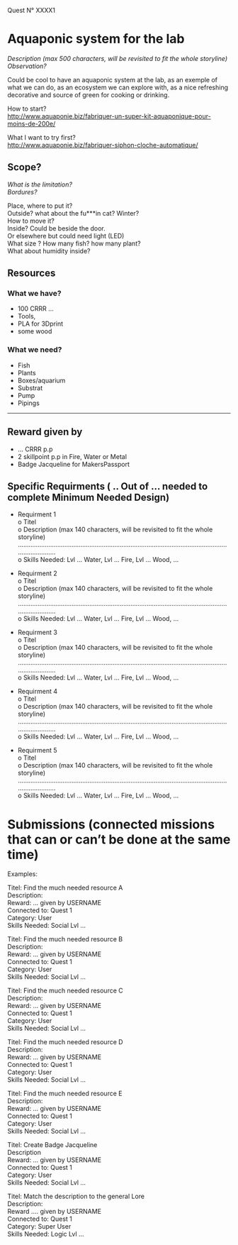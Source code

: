 Quest N° XXXX1

# Aquaponic system for the lab
*Description (max 500 characters, will be revisited to fit the whole storyline)*  
*Observation?* 

Could be cool to have an aquaponic system at the lab, as an exemple of what we can do, as an ecosystem we can explore with, as a nice refreshing decorative and source of green for cooking or drinking. 

How to start?   
http://www.aquaponie.biz/fabriquer-un-super-kit-aquaponique-pour-moins-de-200e/

What I want to try first?  
http://www.aquaponie.biz/fabriquer-siphon-cloche-automatique/

## Scope?
*What is the limitation?*  
*Bordures?*

Place, where to put it?   
  Outside? what about the fu***in cat? Winter?  
  How to move it?   
  Inside? Could be beside the door.   
  Or elsewhere but could need light (LED)  
What size ? How many fish? how many plant?  
What about humidity inside?   

## Resources
### What we have?
-	100 CRRR …
-	Tools, 
-	PLA for 3Dprint
-	some wood

### What we need? 
-	Fish
-	Plants
-	Boxes/aquarium
-	Substrat
-	Pump
-	Pipings

----
## Reward given by 
-	… CRRR p.p  
-	2 skillpoint p.p in Fire, Water or Metal  
-	Badge Jacqueline for MakersPassport  

## Specific Requirments ( .. Out of … needed to complete Minimum Needed Design)
-	Requirment 1  
o	Titel   
o	Description (max 140 characters, will be revisited to fit the whole storyline)
…………………………………………………………………………………………………………………………  
o	Skills Needed: Lvl … Water, Lvl … Fire, Lvl … Wood, …

-	Requirment 2  
o	Titel   
o	Description (max 140 characters, will be revisited to fit the whole storyline)
…………………………………………………………………………………………………………………………  
o	Skills Needed: Lvl … Water, Lvl … Fire, Lvl … Wood, …

-	Requirment 3  
o	Titel   
o	Description (max 140 characters, will be revisited to fit the whole storyline)
…………………………………………………………………………………………………………………………  
o	Skills Needed: Lvl … Water, Lvl … Fire, Lvl … Wood, …

-	Requirment 4  
o	Titel   
o	Description (max 140 characters, will be revisited to fit the whole storyline)
…………………………………………………………………………………………………………………………  
o	Skills Needed: Lvl … Water, Lvl … Fire, Lvl … Wood, …

-	Requirment 5  
o	Titel   
o	Description (max 140 characters, will be revisited to fit the whole storyline)
…………………………………………………………………………………………………………………………  
o	Skills Needed: Lvl … Water, Lvl … Fire, Lvl … Wood, …


# Submissions (connected missions that can or can’t be done at the same time)

Examples: 

Titel: Find the much needed resource A  
Description:  
Reward: … given by USERNAME  
Connected to: Quest 1  
Category: User   
Skills Needed: Social Lvl …  

Titel: Find the much needed resource B  
Description:  
Reward: … given by USERNAME  
Connected to: Quest 1  
Category: User  
Skills Needed: Social Lvl …  

Titel: Find the much needed resource C  
Description:  
Reward: … given by USERNAME  
Connected to: Quest 1  
Category: User  
Skills Needed: Social Lvl …  

Titel: Find the much needed resource D  
Description:  
Reward: … given by USERNAME  
Connected to: Quest 1  
Category: User  
Skills Needed: Social Lvl …  

Titel: Find the much needed resource E  
Description:  
Reward: … given by USERNAME  
Connected to: Quest 1   
Category: User  
Skills Needed: Social Lvl …  

Titel: Create Badge Jacqueline  
Description  
Reward: … given by USERNAME  
Connected to: Quest 1  
Category: User  
Skills Needed: Social Lvl …  

Titel: Match the description to the general Lore  
Description:   
Reward …. given by USERNAME  
Connected to: Quest 1  
Category: Super User  
Skills Needed: Logic Lvl …  

